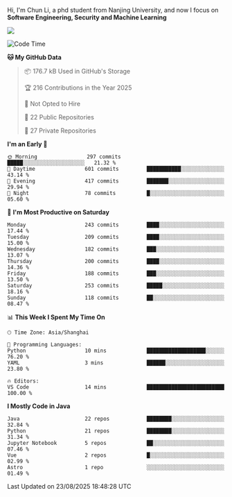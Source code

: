 Hi, I'm Chun Li, a phd student from Nanjing University, and now I focus on **Software Engineering, Security and Machine Learning**

<!--![GitHub Snake Light](https://github.com/pppppkun/pppppkun/blob/output/github-snake.svg#gh-light-mode-only)-->
<!--![GitHub Snake dark](https://github.com/pppppkun/pppppkun/blob/output/github-snake-dark.svg#gh-dark-mode-only)-->

![](https://komarev.com/ghpvc/?username=pppppkun)
<!--START_SECTION:waka-->
![Code Time](http://img.shields.io/badge/Code%20Time-2%2C194%20hrs%2038%20mins-blue)

**🐱 My GitHub Data** 

> 📦 176.7 kB Used in GitHub's Storage 
 > 
> 🏆 216 Contributions in the Year 2025
 > 
> 🚫 Not Opted to Hire
 > 
> 📜 22 Public Repositories 
 > 
> 🔑 27 Private Repositories 
 > 
**I'm an Early 🐤** 

```text
🌞 Morning                297 commits         █████░░░░░░░░░░░░░░░░░░░░   21.32 % 
🌆 Daytime                601 commits         ███████████░░░░░░░░░░░░░░   43.14 % 
🌃 Evening                417 commits         ███████░░░░░░░░░░░░░░░░░░   29.94 % 
🌙 Night                  78 commits          █░░░░░░░░░░░░░░░░░░░░░░░░   05.60 % 
```
📅 **I'm Most Productive on Saturday** 

```text
Monday                   243 commits         ████░░░░░░░░░░░░░░░░░░░░░   17.44 % 
Tuesday                  209 commits         ████░░░░░░░░░░░░░░░░░░░░░   15.00 % 
Wednesday                182 commits         ███░░░░░░░░░░░░░░░░░░░░░░   13.07 % 
Thursday                 200 commits         ████░░░░░░░░░░░░░░░░░░░░░   14.36 % 
Friday                   188 commits         ███░░░░░░░░░░░░░░░░░░░░░░   13.50 % 
Saturday                 253 commits         █████░░░░░░░░░░░░░░░░░░░░   18.16 % 
Sunday                   118 commits         ██░░░░░░░░░░░░░░░░░░░░░░░   08.47 % 
```


📊 **This Week I Spent My Time On** 

```text
🕑︎ Time Zone: Asia/Shanghai

💬 Programming Languages: 
Python                   10 mins             ███████████████████░░░░░░   76.20 % 
YAML                     3 mins              ██████░░░░░░░░░░░░░░░░░░░   23.80 % 

🔥 Editors: 
VS Code                  14 mins             █████████████████████████   100.00 % 
```

**I Mostly Code in Java** 

```text
Java                     22 repos            ████████░░░░░░░░░░░░░░░░░   32.84 % 
Python                   21 repos            ████████░░░░░░░░░░░░░░░░░   31.34 % 
Jupyter Notebook         5 repos             ██░░░░░░░░░░░░░░░░░░░░░░░   07.46 % 
Vue                      2 repos             █░░░░░░░░░░░░░░░░░░░░░░░░   02.99 % 
Astro                    1 repo              ░░░░░░░░░░░░░░░░░░░░░░░░░   01.49 % 
```




 Last Updated on 23/08/2025 18:48:28 UTC
<!--END_SECTION:waka-->
